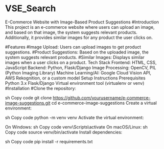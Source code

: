 # VSE_Search
E-Commerce Website with Image-Based Product Suggestions
#Introduction
This project is an e-commerce website where users can upload an image, and based on that image, the system suggests relevant products. Additionally, it provides similar images for any product the user clicks on.

#Features
#Image Upload: Users can upload images to get product suggestions.
#Product Suggestions: Based on the uploaded image, the system suggests relevant products.
#Similar Images: Displays similar images when a user clicks on a product.
Tech Stack
Frontend: HTML, CSS, JavaScript
Backend: Python, Flask/Django
Image Processing: OpenCV, PIL (Python Imaging Library)
Machine Learning/AI: Google Cloud Vision API, AWS Rekognition, or a custom model
Setup Instructions
Prerequisites
Python 3.x
Flask/Django
Virtual environment tool (virtualenv or venv)
#Installation
#Clone the repository:

sh
Copy code
git clone https://github.com/yourusername/e-commerce-image-suggestions.git
cd e-commerce-image-suggestions
Create a virtual environment:

sh
Copy code
python -m venv venv
Activate the virtual environment:

On Windows:
sh
Copy code
venv\Scripts\activate
On macOS/Linux:
sh
Copy code
source venv/bin/activate
Install dependencies:

sh
Copy code
pip install -r requirements.txt
